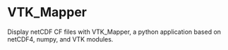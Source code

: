 VTK_Mapper
==========

Display netCDF CF files with VTK_Mapper, a python application based on netCDF4, numpy, and VTK modules. 
